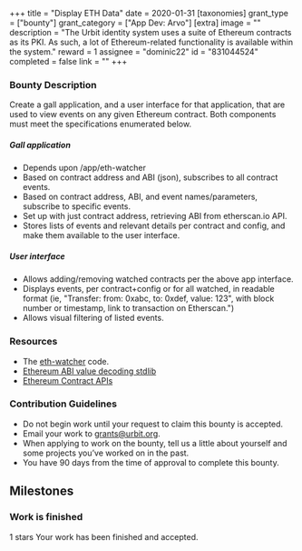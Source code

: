+++
title = "Display ETH Data"
date = 2020-01-31
[taxonomies]
grant_type = ["bounty"]
grant_category = ["App Dev: Arvo"]
[extra]
image = ""
description = "The Urbit identity system uses a suite of Ethereum contracts as its PKI. As such, a lot of Ethereum-related functionality is available within the system."
reward = 1
assignee = "dominic22"
id = "831044524"
completed = false
link = ""
+++

### Bounty Description

Create a gall application, and a user interface for that application, that are used to view events on any given Ethereum contract. Both components must meet the specifications enumerated below.

##### Gall application

- Depends upon /app/eth-watcher
- Based on contract address and ABI (json), subscribes to all contract events.
- Based on contract address, ABI, and event names/parameters, subscribe to specific events.
- Set up with just contract address, retrieving ABI from etherscan.io API.
- Stores lists of events and relevant details per contract and config, and make them available to the user interface.

##### User interface 

- Allows adding/removing watched contracts per the above app interface.
- Displays events, per contract+config or for all watched, in readable format (ie, "Transfer: from: 0xabc, to: 0xdef, value: 123", with block number or timestamp, link to transaction on Etherscan.")
- Allows visual filtering of listed events.

### Resources

- The [eth-watcher](https://github.com/urbit/urbit/blob/master/pkg/arvo/app/eth-watcher.hoon) code.
- [Ethereum ABI value decoding stdlib](https://github.com/urbit/urbit/blob/4915ceb96bdd56f5b1f25504d1c68f8d41161540/pkg/arvo/sys/zuse.hoon#L8317)
- [Ethereum Contract APIs](https://etherscan.io/apis#contracts)

### Contribution Guidelines

- Do not begin work until your request to claim this bounty is accepted.
- Email your work to grants@urbit.org.
- When applying to work on the bounty, tell us a little about yourself and some projects you’ve worked on in the past.
- You have 90 days from the time of approval to complete this bounty.


## Milestones


### Work is finished
1 stars
Your work has been finished and accepted.

    